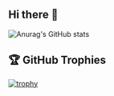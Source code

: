 ## Hi there 👋

<!--
**killukeren/killukeren** is a ✨ _special_ ✨ repository because its `README.md` (this file) appears on your GitHub profile.

Here are some ideas to get you started:

- 🔭 I’m currently working on ...
- 🌱 I’m currently learning ...
- 👯 I’m looking to collaborate on ...
- 🤔 I’m looking for help with ...
- 💬 Ask me about ...
- 📫 How to reach me: ...
- 😄 Pronouns: ...
- ⚡ Fun fact: ...
-->
![Anurag's GitHub stats](https://github-readme-stats.vercel.app/api?username=killukeren&show_icons=true&theme=radical)

## 🏆 GitHub Trophies

[![trophy](https://github-profile-trophy.vercel.app/?username=killukeren&theme=nord&column=7)](https://github.com/ryo-ma/github-profile-trophy)
